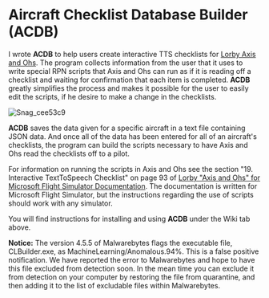 # Aircraft Checklist Database Builder (ACDB)
I wrote **ACDB** to help users create interactive TTS checklists for [Lorby Axis and Ohs](https://axisandohs.weebly.com/). The program collects information from the user that it uses to write special RPN scripts that Axis and Ohs can run as if it is reading off a checklist and waiting for confirmation that each item is completed. **ACDB** greatly simplifies the process and makes it possible for the user to easily edit the scripts, if he desire to make a change in the checklists.

![Snag_cee53c9](https://user-images.githubusercontent.com/2886615/158017688-016a1bf9-bef1-4ede-8f0b-9f822dc7f739.png)

**ACDB** saves the data given for a specific aircraft in a text file containing JSON data. And once all of the data has been entered for all of an aircraft's checklists, the program can build the scripts necessary to have Axis and Ohs read the checklists off to a pilot.

For information on running the scripts in Axis and Ohs see the section "19. Interactive TextToSpeech Checklist" on page 93 of [Lorby "Axis and Ohs" for Microsoft Flight Simulator Documentation](https://axisandohs.weebly.com/uploads/6/0/8/2/60827113/lorbyaxisandohs_msfs_documentation.pdf). The documentation is written for Microsoft Flight Simulator, but the instructions regarding the use of scripts should work with any simulator.

You will find instructions for installing and using **ACDB** under the Wiki tab above.

**Notice:** The version 4.5.5 of Malwarebytes flags the executable file, CLBuilder.exe, as MachineLearning/Anomalous.94%. This is a false positive notification. We have reported the error to Malwarebytes and hope to have this file excluded from detection soon. In the mean time you can exclude it from detection on your computer by restoring the file from quarantine, and then adding it to the list of excludable files within Malwarebytes.
